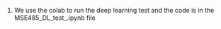 1. We use the colab to run the deep learning test and the code is in the MSE485_DL_test_.ipynb file 
